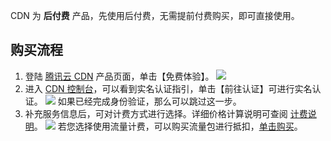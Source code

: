 CDN 为 **后付费** 产品，先使用后付费，无需提前付费购买，即可直接使用。

## 购买流程
1. 登陆 [腾讯云 CDN](https://cloud.tencent.com/product/cdn.html) 产品页面，单击【免费体验】。
![](https://mc.qcloudimg.com/static/img/bcea61432dc4ca66f5287a42264c4a59/1.png)
2. 进入 [CDN 控制台](https://console.cloud.tencent.com/cdn)，可以看到实名认证指引，单击【前往认证】可进行实名认证。
![](https://mc.qcloudimg.com/static/img/9edd00a6dc99368b1a4c1bbe1b111dcc/2.png)
如果已经完成身份验证，那么可以跳过这一步。
4. 补充服务信息后，可对计费方式进行选择。详细价格计算说明可查阅 [计费说明](https://cloud.tencent.com/doc/product/228/2949)。
![](//mc.qcloudimg.com/static/img/1c03a50e58d3f7081ed4f7ef77f88a99/image.png)
若您选择使用流量计费，可以购买流量包进行抵扣，[单击购买](http://manage.qcloud.com/shoppingcart/shop.php?tab=cdn)。
